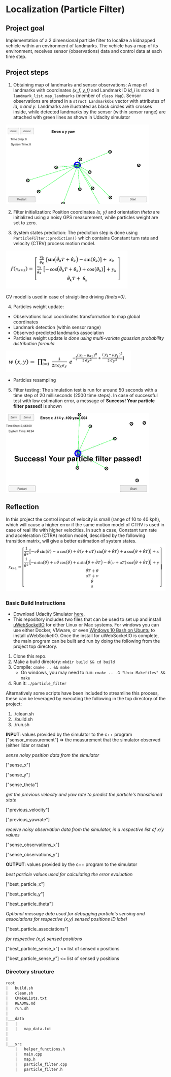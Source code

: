 # **Localization (Particle Filter)** 

## Project goal

Implementation of a 2 dimensional particle filter to localize a kidnapped vehicle within an environment of landmarks. The vehicle has a map of its environment, receives sensor (observations) data and control data at each time step.

## Project steps

1. Obtaining map of landmarks and sensor observations: A map of landmarks with coordinates _(x_f, y_f)_ and Landmark ID _id_i_ is stored in `landmark_list.map_landmarks` (member of `class Map`). Sensor observations are stored in a `struct LandmarkObs` vector with attributes of _id, x and y_. Landmarks are illustrated as black circles with crosses inside, while detected landmarks by the sensor (within sensor range) are attached with green lines as shown in Udacity simulator
<img src="./imgs/1_map_observs.PNG" alt="Udacity simulator map view" width="450" height="250">

2. Filter initialization: Position coordinates _(x, y)_ and orientation _theta_ are initialized using a noisy GPS measurement, while particles weight are set to zero.

3. System states prediction: The prediction step is done using `ParticleFilter::prediction()` which contains Constant turn rate and velocity (CTRV) process motion model.
<img src="./imgs/2_CTRV.PNG" alt="Motion model">

CV model is used in case of straigt-line driving _(theta=0)_.

4. Particles weight update:
  - Observations local coordinates transformation to map global coordinates
  - Landmark detection (within sensor range)
  - Observed-predicted landmarks association
  - Particles weight update _is done using multi-variate gaussian probability distribution formula_
  <img src="./imgs/3_mgauss.PNG" alt="Multi gaussian">

  - Particles resampling

5. Filter testing: The simulation test is run for around 50 seconds with a time step of 20 milliseconds (2500 time steps). In case of successful test with low estimation error, a message of **Success! Your particle filter passed!** is shown 
<img src="./imgs/4_success.PNG" alt="Filer Success message" width="450" height="250">


## Reflection

In this project the control input of velocity is small (range of 10 to 40 kph), which will cause a higher error if the same motion model of CTRV is used in case of real life with higher velocities. In such a case, Constant turn rate and acceleration (CTRA) motion model, described by the following transition matrix, will give a better estimation of system states.
<img src="./imgs/5_CTRA.PNG" alt="CTRA motion model">



### Basic Build Instructions

* Download Udacity Simulator  [here](https://github.com/udacity/self-driving-car-sim/releases).
* This repository includes two files that can be used to set up and install [uWebSocketIO](https://github.com/uWebSockets/uWebSockets) for either Linux or Mac systems. For windows you can use either Docker, VMware, or even [Windows 10 Bash on Ubuntu](https://www.howtogeek.com/249966/how-to-install-and-use-the-linux-bash-shell-on-windows-10/) to install uWebSocketIO. Once the install for uWebSocketIO is complete, the main program can be built and run by doing the following from the project top directory.
1. Clone this repo.
2. Make a build directory: `mkdir build && cd build`
3. Compile: `cmake .. && make` 
   * On windows, you may need to run: `cmake .. -G "Unix Makefiles" && make`
4. Run it: `./particle_filter `

Alternatively some scripts have been included to streamline this process, these can be leveraged by executing the following in the top directory of the project:

1. ./clean.sh
2. ./build.sh
3. ./run.sh

**INPUT**: values provided by the simulator to the c++ program
["sensor_measurement"] => the measurement that the simulator observed (either lidar or radar)

_sense noisy position data from the simulator_

["sense_x"]

["sense_y"]

["sense_theta"]

_get the previous velocity and yaw rate to predict the particle's transitioned state_

["previous_velocity"]

["previous_yawrate"]

_receive noisy observation data from the simulator, in a respective list of x/y values_

["sense_observations_x"]

["sense_observations_y"]


**OUTPUT**: values provided by the c++ program to the simulator

_best particle values used for calculating the error evaluation_

["best_particle_x"]

["best_particle_y"]

["best_particle_theta"]

_Optional message data used for debugging particle's sensing and associations for respective (x,y) sensed positions ID label_

["best_particle_associations"]

_for respective (x,y) sensed positions_

["best_particle_sense_x"] <= list of sensed x positions

["best_particle_sense_y"] <= list of sensed y positions

### Directory structure

```
root
|   build.sh
|   clean.sh
|   CMakeLists.txt
|   README.md
|   run.sh
|
|___data
|   |   
|   |   map_data.txt
|   
|   
|___src
    |   helper_functions.h
    |   main.cpp
    |   map.h
    |   particle_filter.cpp
    |   particle_filter.h
```
